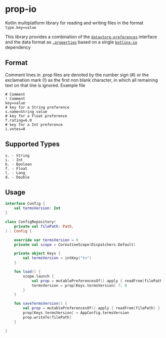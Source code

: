 # prop-io
Kotlin multiplatform library for reading and writing files in the format `type.key=value`

This library provides a combination of the [`datastore-preferences`](https://developer.android.com/reference/kotlin/androidx/datastore/preferences/core/package-summary.html) interface and the data format as [`.properties`](https://ru.wikipedia.org/wiki/.properties) based on a single [`kotlinx-io`](https://github.com/Kotlin/kotlinx-io) dependency

## Format
Comment lines in .prop files are denoted by the number sign (#) or the exclamation mark (!) as the first non blank character, in which all remaining text on that line is ignored.
Example file
```
# Comment
! Comment
key=value
# key for a String preference
s.name=String value
# key for a Float preference
f.rating=6.0
# key for a Int preference
i.votes=0
```

## Supported Types
```
s. - String
i. - Int
b. - Boolean
f. - Float
l. - Long
d. - Double
```

## Usage

```kotlin
interface Config {
    val termsVersion: Int
}

class ConfigRepository(
    private val filePath: Path,
) : Config {

    override var termsVersion = 0
    private val scope = CoroutineScope(Dispatchers.Default)

    private object Keys {
        val termsVersion = intKey("tv")
    }

    fun load() {
        scope.launch {
            val prop = mutablePreferencesOf().apply { readFrom(filePath) }
            termsVersion = prop[Keys.termsVersion] ?: 0
        }
    }

    fun saveTermsVersion() {
        val prop = mutablePreferencesOf().apply { readFrom(filePath) }
        prop[Keys.termsVersion] = AppConfig.termsVersion
        prop.writeTo(filePath)
    }

}
```